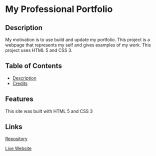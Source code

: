 # My Professional Portfolio


## Description

My motivation is to use build and update my portfolio.  This project is a webpage that represents my self and gives examples of my work. This project uses HTML 5 and CSS 3.


## Table of Contents
* [Description](#description)
* [Credits](#credits)


## Features
This site was built with HTML 5 and CSS 3
## Links

[Repository](https://github.com/jmoniz155/portfolio)

[Live Website](https://jmoniz155.github.io/portfolio/)

